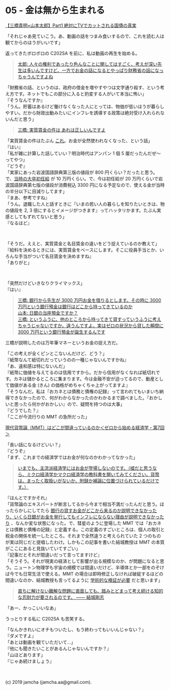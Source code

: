 

# 05 - 金は無から生まれる

[【三橋貴明×山本太郎】Part1 絶対にTVでカットされる国債の真実](https://www.youtube.com/watch?v=ynVn-3tLhj4)

「それじゃあ見ていこう。あ、動画の話をつまみ食いするので、これを読む人は観てからのほうがいいです」

返ってきたボロボロの C202SA を前に、私は動画の再生を始める。

> [太郎: 人々の権利であったり色んなことに関してはすごく、考えが深い先生は多いんですけど、一方でお金の話になるとやっぱり財務省の話になっちゃうんですよね](https://youtu.be/ynVn-3tLhj4?t=98)

「財務省の話、というのは、政府の借金を増やすやつは文字通り殺す、という考え方です。ネットでもこの部分に入ると豹変する人がいて本当に怖い」  
『そうなんですか』  
「うん。貯蓄はあるけど働けなくなった人にとっては、物価が低いほうが暮らしやすい。だから財政出動みたいにインフレを誘導する政策は絶対受け入れられないんだと思う」

> [三橋: 実質賃金の件は あれは正しいんですよ](https://youtu.be/ynVn-3tLhj4?t=130)

「実質賃金の件はたぶん [これ](https://twitter.com/junpeiakashi/status/1093526114130059268)。お金が全然使われなくなった、という話」  
『はい』  
「私が雑に計算した話していい？明治時代はアンパン 1 個 5 厘だったんだぜ〜ってやつ」  
『どうぞ』  
「実家にあった岩波国語辞典第三版の値段が 800 円くらい？だったと思う。で、[当時の大卒初任給](https://www.jil.go.jp/kokunai/statistics/timeseries/html/g0404.html) が 10 万円くらい。で、今は初任給が 20 万円くらいで岩波国語辞典第七版の値段が消費税込 3300 円になる予定なので、使える金が当時の半分以下に目減りしてます」  
『まあ、参考ですね』  
「うん。退職した人と話すときに『いまの若い人の暮らしを知りたいときは、物の値段を 2, 3 倍にするとイメージがつきます』ってハッタリかます。たぶん実感としてもずれてないと思う」  
『なるほど』

<br>

「そうだ。ええと、実質賃金と名目賃金の違いをどう捉えているのか教えて」  
『給料を決めるときには、実質賃金をベースにします。そこに役員手当とか、いろんな手当がついて名目賃金を決めますね』  
「ありがと」

<br>

「突然だけどいきなりクライマックス」  
『はい』

> [三橋: 銀行から先生が 3000 万円お金を借りるとします。その時に 3000 万円という銀行預金は銀行はどこから持ってきているのか  
> 山本: 日銀の当座預金ですか？  
> 三橋: というふうに、他のところから持ってきて貸すっていうふうに考えちゃうじゃないですか。違うんですよ。実はゼロの状況から貸した瞬間に 3000 万円という銀行預金が誕生するんです](https://youtu.be/ynVn-3tLhj4?t=417)

三橋が説明したのは万年筆マネーというお金の捉え方だ。

「この考えが全くピンとこないんだけど、どう？」  
『紙幣なんて紙切れだっていうのの一種じゃないんですかね』  
「あ、違和感は特にないんだ」  
『紙幣に価値を与えてるのは信用ですから。だから信用がなくなれば紙切れです。カネは儲かるところに集まります。今は金融不安が迫ってるので、動産として価値がある金 (きん) の価格がめちゃくちゃ上がってますよ』  
「そうなんだ。私は『おカネとは債務と債権の記録』って言われてもいまいち納得できなかったので、何がわからなかったのかわかるまで調べました。『おかしいと思ったら何かがおかしい』ので、疑問を持つのは大事」  
『どうでした？』  
「ここが今流行りの MMT の急所だった」

[現代貨幣論（MMT）はどこが間違っているのか＜ゼロから始める経済学・第7回＞](https://hbol.jp/195466)

「長い話になるけどいい？」  
『どうぞ』  
「まず、これまでの経済学ではお金が何なのかわかってなかった」  

> [いまでも、主流派経済学にはお金が登場しないのです。（嘘だと思うなら、ミクロ経済学かマクロ経済学の教科書を開いてみてください。貨幣は、まったく取扱いがないか、附録か補論に位置づけられているだけです。）](https://hbol.jp/196715)

『ほんとですかそれ』  
「貨幣論のエキスパートが断言してるから今まで相当不満だったんだと思う。ほったらかしにしてたら [銀行の貸すお金がどこから来るのか説明できなかったり、いくら日銀がお金を発行してもインフレにならない理由が説明できなかったり](https://hbol.jp/195466/2) 、なんか変な状態になった。で、彗星のように登場した MMT では『おカネとは債務と債権の記録』と定義する。この定義のすごいところは、個人の取引と税金の関係を統一したところ。それまで全然違うと考えられていた 2 つのものが実は同じだと提唱したわけ。しかもこの記事を書いた結城教授は MMT の本質がここにあると見抜いていてすごい」  
『記事だとそれが間違いだって言ってますけど』  
「そうそう。それが現実の経済として影響が出る規模なのか、が問題になると思う。ニュートン物理学も宇宙の規模では間違いだけど、半導体とか一部をのぞけば今でも日常生活で使える。MMT の場合は即時修正しなければ破綻するほどの間違いなのか、結城教授も言ってるように [学術的な検証が必要](https://hbol.jp/196715/3) だと思います」

> [直ちに解けない難解な問題に直面しても、踏みとどまって考え続ける知的な忍耐力が要されるのです。 ―― 結城剛志](https://hbol.jp/196715/2)

「あー、かっこいいなあ」  

うっとりする私に C202SA も苦笑する。

「なんかきれいにオチもついたし、もう終わってもいいんじゃない？」  
『ダメですよ』  
「あとは動画を観ていただいて…」  
『他にも聞きたいことがあるんじゃないんですか？』  
「山ほどあります」  
『じゃあ続けましょう』

<br>
<br>
(c) 2019 jamcha (jamcha.aa@gmail.com).

